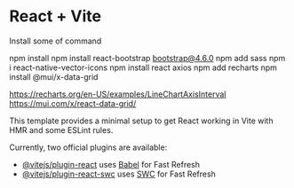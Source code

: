 # React + Vite

Install some of command

npm install 
npm install react-bootstrap bootstrap@4.6.0
npm add sass
npm i react-native-vector-icons
npm install react axios
npm add recharts
npm install @mui/x-data-grid

https://recharts.org/en-US/examples/LineChartAxisInterval
https://mui.com/x/react-data-grid/


This template provides a minimal setup to get React working in Vite with HMR and some ESLint rules.

Currently, two official plugins are available:

- [@vitejs/plugin-react](https://github.com/vitejs/vite-plugin-react/blob/main/packages/plugin-react/README.md) uses [Babel](https://babeljs.io/) for Fast Refresh
- [@vitejs/plugin-react-swc](https://github.com/vitejs/vite-plugin-react-swc) uses [SWC](https://swc.rs/) for Fast Refresh
